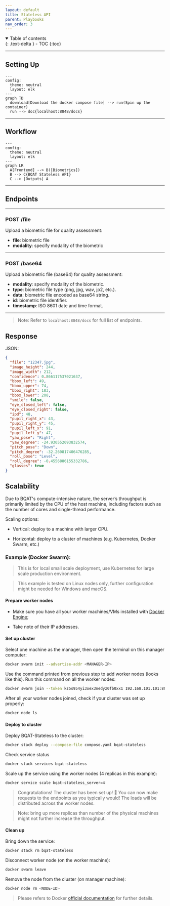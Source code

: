 ```yaml
---
layout: default
title: Stateless API
parent: Playbooks
nav_order: 3
---
```


<details open markdown="block">
  <summary>
    Table of contents
  </summary>
  {: .text-delta }
- TOC
{:toc}
</details>

---
## Setting Up

``` mermaid
---
config:
  theme: neutral
  layout: elk
---
graph TD
  download[Download the docker compose file] --> run(Spin up the container)
  run --> doc{localhost:8848/docs}

```

---

## Workflow

``` mermaid
---
config:
  theme: neutral
  layout: elk
---
graph LR
  A[Frontend] --> B([Biometrics])
  B --> C{BQAT Stateless API}
  C --> |Outputs| A

```

---

## Endpoints

---

### POST /file

Upload a biometric file for quality assessment:

- **file**: biometric file
- **modality**: specify modality of the biometric

---

### POST /base64

Upload a biometric file (base64) for quality assessment:

- **modality**: specify modality of the biometric.
- **type**: biometric file type (png, jpg, wav, jp2, etc.).
- **data**: biometric file encoded as base64 string.
- **id**: biometric file identifier.
- **timestamp**: ISO 8601 date and time format.

---

> Note: Refer to `localhost:8848/docs` for full list of endpoints.

<!-- 

## Response

![Screenshot](../assets/images/statelessapi.png) -->

## Response

JSON:

``` JSON
{
  "file": "12347.jpg",
  "image_height": 244,
  "image_width": 212,
  "confidence": 0.866117537021637,
  "bbox_left": 49,
  "bbox_upper": 74,
  "bbox_right": 183,
  "bbox_lower": 208,
  "smile": false,
  "eye_closed_left": false,
  "eye_closed_right": false,
  "ipd": 48,
  "pupil_right_x": 43,
  "pupil_right_y": 45,
  "pupil_left_x": 91,
  "pupil_left_y": 47,
  "yaw_pose": "Right",
  "yaw_degree": -24.930552093832574,
  "pitch_pose": "Down",
  "pitch_degree": -32.260817406476285,
  "roll_pose": "Level",
  "roll_degree": -0.4556886155332786,
  "glasses": true
}
```

## Scalability

Due to BQAT's compute-intensive nature, the server’s throughput is primarily limited by the CPU of the host machine, including factors such as the number of cores and single-thread performance.​
    
Scaling options:​

+ Vertical: deploy to a machine with larger CPU.​

+ Horizontal: deploy to a cluster of machines (e.g. Kubernetes, Docker Swarm, etc.)

### Example (Docker Swarm):

> This is for local small scale deployment, use Kubernetes for large scale production environment.

> This example is tested on Linux nodes only, further configuration might be needed for Windows and macOS.

#### Prepare worker nodes

+ Make sure you have all your worker machines/VMs installed with [Docker Engine](https://docs.docker.com/engine/);

+ Take note of their IP addresses.

#### Set up cluster

Select one machine as the manager, then open the terminal on this manager computer:

``` sh
docker swarm init --advertise-addr <MANAGER-IP>
```

Use the command printed from previous step to add worker nodes (looks like this). Run this command on all the worker nodes:

``` sh
docker swarm join --token kz5s954yi3oex3nedyz0fb0xx1 192.168.101.101:8008
```

After all your worker nodes joined, check if your cluster was set up properly:

``` sh
docker node ls
```

#### Deploy to cluster

Deploy BQAT-Stateless to the cluster:

``` sh
docker stack deploy --compose-file compose.yaml bqat-stateless
```

Check service status

``` sh
docker stack services bqat-stateless
```

Scale up the service using the worker nodes (4 replicas in this example):

``` sh
docker service scale bqat-stateless_server=4
```

> Congratulations! The cluster has been set up! 🎉 You can now make requests to the endpoints as you typically would! The loads will be distributed across the worker nodes.

> Note: bring up more replicas than number of the physical machines might not further increase the throughput.

#### Clean up

Bring down the service:

``` sh
docker stack rm bqat-stateless
```

Disconnect worker node (on the worker machine):

``` sh
docker swarm leave
```

Remove the node from the cluster (on manager machine):

``` sh
docker node rm <NODE-ID>
```

> Please refers to Docker [official documentation](https://docs.docker.com/engine/swarm/) for further details.